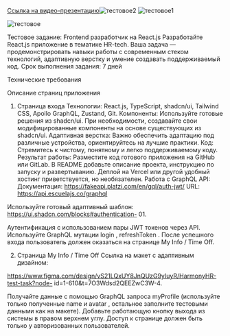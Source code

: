 [Ссылка на видео-презентацию](https://rutube.ru/video/private/7a8f470fc81f2f785b85dffeabd20ec7/?p=1lc8QfcboSG82xSzgDIDyA)![тестовое2](https://github.com/user-attachments/assets/b4ba84c9-be85-406a-8ad7-b1ebc643c04e)
![тестовое1](https://github.com/user-attachments/assets/660cc4ca-1399-48f9-afee-e740d160a9d0)

![тестовое](https://github.com/user-attachments/assets/815c8169-248e-421f-8518-4124b819268c)


Тестовое задание: Frontend разработчик на
React.js
Разработайте React.js приложение в тематике HR-tech. Ваша задача —
продемонстрировать навыки работы с современным стеком технологий, адаптивную
верстку и умение создавать поддерживаемый код.
Срок выполнения задания: 7 дней

Технические требования

Описание страниц приложения
1. Страница входа
Технологии: React.js, TypeScript, shadcn/ui, Tailwind CSS, Apollo GraphQL, Zustand, Git.
Компоненты: Используйте готовые решения из shadcn/ui. При необходимости,
создавайте свои модифицированные компоненты на основе существующих из
shadcn/ui.
Адаптивная верстка: Важно обеспечить адаптацию под различные устройства,
ориентируйтесь на лучшие практики.
Код: Стремитесь к чистому, понятному и легко поддерживаемому коду.
Результат работы: Разместите код готового приложения на GitHub или GitLab. В
README добавьте описание проекта, инструкцию по запуску и развертыванию.
Деплой на Vercel или другой удобный хостинг приветствуется, но необязателен.
Работа с GraphQL API:
Документация: https://fakeapi.platzi.com/en/gql/auth-jwt/
URL: https://api.escuelajs.co/graphql

Используйте готовый адаптивный шаблон: https://ui.shadcn.com/blocks#authentication-
01.

Аутентификация с использованием пары JWT токенов через API.
Используйте GraphQL мутации login , refreshToken .
После успешного входа пользователь должен оказаться на странице My Info / Time
Off.

2. Страница My Info / Time Off
Ссылка на макет с адаптивным дизайном:

https://www.figma.com/design/vS21LQxUY8JnQUzG9yIuyR/HarmonyHR-test-task?node-
id=1-610&t=7O3Wdsd2QEEZwC3W-4.

Получайте данные с помощью GraphQL запроса myProfile (используйте только
полученные name и avatar , остальное заполните тестовыми данными как на
макете).
Добавьте работающую кнопку выхода из системы в правом верхнем углу.
Доступ к странице должен быть только у авторизованных пользователей.
